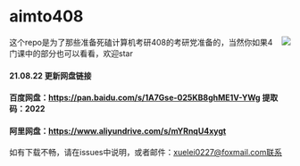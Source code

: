 # aimto408
<img align="right" src="https://github-readme-stats.vercel.app/api?username=xiaolei565&show_icons=true&icon_color=CE1D2D&text_color=718096&bg_color=ffffff&hide_title=true" />
这个repo是为了那些准备死磕计算机考研408的考研党准备的，当然你如果4门课中的部分也可以看看，欢迎star





#### 21.08.22 更新网盘链接

#### 百度网盘：https://pan.baidu.com/s/1A7Gse-025KB8ghME1V-YWg 提取码：2022

#### 阿里网盘：https://www.aliyundrive.com/s/mYRnqU4xygt



如有下载不畅，请在issues中说明，或者邮件：xuelei0227@foxmail.com联系
